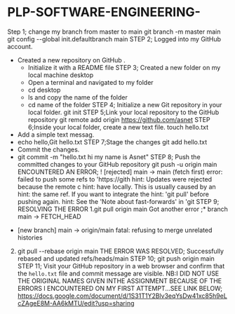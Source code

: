 # PLP-SOFTWARE-ENGINEERING-
Step 1; change my branch from master to main
git branch -m master main
git config --global init.defaultbranch main 
STEP 2; Logged into my  GitHub account.
- Created a new repository on GitHub .
  - Initialize it with a README file
  STEP 3;  Created a new folder on my local machine desktop
  - Open a terminal and navigated to my folder
  - cd desktop
  - ls and copy the name of the folder
  - cd name of the folder
STEP 4; Initialize a new Git repository in your local folder.
git init
STEP 5;Link your local repository to the GitHub repository
 git remote add origin https://github.com/asnet
STEP 6;Inside your local folder, create a new text file.
 touch hello.txt
 - Add a simple text messag.
 -  echo hello,Git hello.txt
 STEP 7;Stage the changes
 git add hello.txt
  - Commit the changes.
  -  git commit -m "hello.txt hi my name is Asnet"
   STEP 8; Push the committed changes to your GitHub repository
git push -u origin main
ENCOUNTERED AN ERROR;
 ! [rejected]        main -> main (fetch first)
error: failed to push some refs to 'https://gith
hint: Updates were rejected because the remote c
hint: have locally. This is usually caused by an
hint: the same ref. If you want to integrate the
hint: 'git pull' before pushing again.
hint: See the 'Note about fast-forwards' in 'git
STEP 9; RESOLVING THE ERROR
1.git pull origin main
Got another error ;* branch            main       -> FETCH_HEAD
 * [new branch]      main       -> origin/main
fatal: refusing to merge unrelated histories
2. git pull --rebase origin main
THE ERROR WAS RESOLVED; Successfully rebased and updated refs/heads/main
STEP 10;  git push origin main
STEP 11; Visit your GitHub repository in a web browser and confirm that the `hello.txt` file and commit message are visible.
NB:I DID NOT USE THE ORIGINAL NAMES GIVEN INTHE ASSIGNMENT BECAUSE OF THE ERRORS I ENCOUNTERED ON MY FIRST ATTEMPT...SEE LINK BELOW;
https://docs.google.com/document/d/1S31T1Y2Blv3eqYsDw41xc85h9eLcZAgeE8M-AA6kMTU/edit?usp=sharing


  
